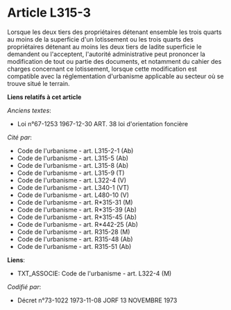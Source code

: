 # Article L315-3

Lorsque les deux tiers des propriétaires détenant ensemble les trois quarts au moins de la superficie d'un lotissement ou les
trois quarts des propriétaires détenant au moins les deux tiers de ladite superficie le demandent ou l'acceptent, l'autorité
administrative peut prononcer la modification de tout ou partie des documents, et notamment du cahier des charges concernant
ce lotissement, lorsque cette modification est compatible avec la réglementation d'urbanisme applicable au secteur où se
trouve situé le terrain.

**Liens relatifs à cet article**

_Anciens textes_:

  - Loi n°67-1253 1967-12-30 ART. 38 loi d'orientation foncière

_Cité par_:

  - Code de l'urbanisme - art. L315-2-1 (Ab)
  - Code de l'urbanisme - art. L315-5 (Ab)
  - Code de l'urbanisme - art. L315-8 (Ab)
  - Code de l'urbanisme - art. L315-9 (T)
  - Code de l'urbanisme - art. L322-4 (V)
  - Code de l'urbanisme - art. L340-1 (VT)
  - Code de l'urbanisme - art. L480-10 (V)
  - Code de l'urbanisme - art. R*315-31 (M)
  - Code de l'urbanisme - art. R*315-39 (Ab)
  - Code de l'urbanisme - art. R*315-45 (Ab)
  - Code de l'urbanisme - art. R*442-25 (Ab)
  - Code de l'urbanisme - art. R315-28 (M)
  - Code de l'urbanisme - art. R315-48 (Ab)
  - Code de l'urbanisme - art. R315-51 (Ab)

**Liens**:

  - TXT_ASSOCIE: Code de l'urbanisme - art. L322-4 (M)

_Codifié par_:

  - Décret n°73-1022 1973-11-08 JORF 13 NOVEMBRE 1973
